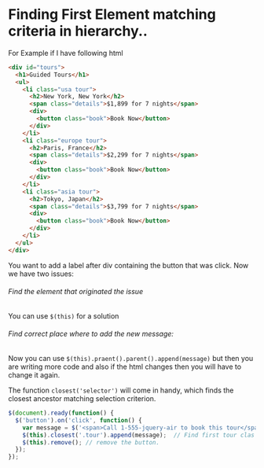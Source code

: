 # Finding First Element matching criteria in hierarchy..

For Example if I have following html 


```html
<div id="tours">
  <h1>Guided Tours</h1>
  <ul>
    <li class="usa tour">
      <h2>New York, New York</h2>
      <span class="details">$1,899 for 7 nights</span>
      <div>
        <button class="book">Book Now</button>
      </div>
    </li>
    <li class="europe tour">
      <h2>Paris, France</h2>
      <span class="details">$2,299 for 7 nights</span>
      <div>
        <button class="book">Book Now</button>
      </div>
    </li>
    <li class="asia tour">
      <h2>Tokyo, Japan</h2>
      <span class="details">$3,799 for 7 nights</span>
      <div>
        <button class="book">Book Now</button>
      </div>
    </li>
  </ul>
</div>
```

You want to add a label after div containing the button that was click. Now we have two issues:

###### Find the element that originated the issue 

You can use `$(this)` for a solution

###### 	Find correct place where to add the new message: 

Now you can use `$(this).praent().parent().append(message)` but then you are writing more code and also if the html changes then you will have to change it again.

The function `closest('selector')` will come in handy, which finds the closest ancestor matching selection criterion.


```javascript
$(document).ready(function() {
  $('button').on('click', function() {
    var message = $('<span>Call 1-555-jquery-air to book this tour</span>');
    $(this).closest('.tour').append(message);  // Find first tour clas in ancestor nodes and add message.
    $(this).remove(); // remove the button.
  });
});

```
